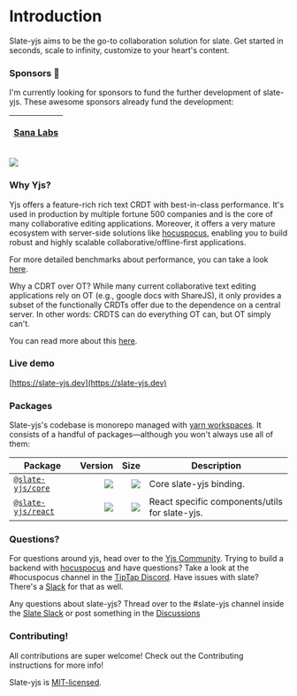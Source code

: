 # Introduction

Slate-yjs aims to be the go-to collaboration solution for slate. Get started in seconds, scale to infinity, customize to your heart's content.

### Sponsors 💖

I'm currently looking for sponsors to fund the further development of slate-yjs. These awesome sponsors already fund the development:

| <p><a href="https://www.sanalabs.com"><img src="https://github.com/sanalabs.png?size=100" alt=""><br><strong>Sana Labs</strong></a></p> |
| :-------------------------------------------------------------------------------------------------------------------------------------: |

[![](https://camo.githubusercontent.com/501c67be44d78593bc449dd38a1d043321b8550a1ceeebf8d4f0e70aa47f4eea/68747470733a2f2f696d672e736869656c64732e696f2f62616467652f4f70656e253230436f6c6c6563746976652d4265636f6d652532306125323073706f6e736f722d627269676874677265656e)](https://opencollective.com/y-collective/projects/slate-yjs)

### Why Yjs?

Yjs offers a feature-rich rich text CRDT with best-in-class performance. It's used in production by multiple fortune 500 companies and is the core of many collaborative editing applications. Moreover, it offers a very mature ecosystem with server-side solutions like [hocuspocus](https://www.hocuspocus.dev), enabling you to build robust and highly scalable collaborative/offline-first applications.

For more detailed benchmarks about performance, you can take a look [here](https://github.com/dmonad/crdt-benchmarks).

Why a CDRT over OT? While many current collaborative text editing applications rely on OT (e.g., google docs with ShareJS), it only provides a subset of the functionally CRDTs offer due to the dependence on a central server. In other words: CRDTS can do everything OT can, but OT simply can't.

You can read more about this [here](https://josephg.com/blog/crdts-are-the-future/).

### Live demo

[https://slate-yjs.dev](https://slate-yjs.dev)

### Packages

Slate-yjs's codebase is monorepo managed with [yarn workspaces](https://yarnpkg.com/features/workspaces). It consists of a handful of packages—although you won't always use all of them:

| **Package**                          |                                                                                                                                                                                                                                                                                          **Version** |                                                                                                                                                                                                                                                                                                                                                               **Size** | **Description**                                |
| ------------------------------------ | ---------------------------------------------------------------------------------------------------------------------------------------------------------------------------------------------------------------------------------------------------------------------------------------------------: | ---------------------------------------------------------------------------------------------------------------------------------------------------------------------------------------------------------------------------------------------------------------------------------------------------------------------------------------------------------------------: | ---------------------------------------------- |
| [`@slate-yjs/core`](packages/core)   |    [![](https://camo.githubusercontent.com/c02ceb9fbf735262f6c1aa46c9c6a8982265e3925f33de740ca4ebe403ac2540/68747470733a2f2f696d672e736869656c64732e696f2f6e706d2f762f40736c6174652d796a732f636f72653f6d61784167653d33363030266c6162656c3d26636f6c6f72423d303037656336)](packages/core/package.json) |    [![](https://camo.githubusercontent.com/f3d2feb78961e188feecf80fc3bccf3e8b31bf0245e13bd88566e84379726733/687474703a2f2f696d672e626164676573697a652e696f2f68747470733a2f2f756e706b672e636f6d2f40736c6174652d796a732f636f72652f646973742f696e6465782e636a733f636f6d7072657373696f6e3d677a6970266c6162656c3d253230)](https://unpkg.com/@slate-yjs/core/dist/index.cjs) | Core slate-yjs binding.                        |
| [`@slate-yjs/react`](packages/react) | [![](https://camo.githubusercontent.com/88287092270a668af18928b54240827bd300367a9c58586cbe916a7367915886/68747470733a2f2f696d672e736869656c64732e696f2f6e706d2f762f40736c6174652d796a732f72656163743f6d61784167653d33363030266c6162656c3d26636f6c6f72423d303037656336)](packages/react/package.json) | [![](https://camo.githubusercontent.com/fc4a3f9e445ec3ea2842a89ddf6d18c0e27cdc1db1552ca8a26d20238227e1f2/687474703a2f2f696d672e626164676573697a652e696f2f68747470733a2f2f756e706b672e636f6d2f40736c6174652d796a732f72656163742f646973742f696e6465782e636a733f636f6d7072657373696f6e3d677a6970266c6162656c3d253230)](https://unpkg.com/@slate-yjs/react/dist/index.cjs) | React specific components/utils for slate-yjs. |

### Questions?

For questions around yjs, head over to the [Yjs Community](https://discuss.yjs.dev). Trying to build a backend with [hocuspocus](https://www.hocuspocus.dev) and have questions? Take a look at the #hocuspocus channel in the [TipTap Discord](https://discord.com/invite/WtJ49jGshW). Have issues with slate? There's a [Slack](https://slate-slack.herokuapp.com) for that as well.

Any questions about slate-yjs? Thread over to the #slate-yjs channel inside the [Slate Slack](https://slate-slack.herokuapp.com) or post something in the [Discussions](https://github.com/BitPhinix/slate-yjs/discussions)

### Contributing!

All contributions are super welcome! Check out the Contributing instructions for more info!

Slate-yjs is [MIT-licensed](https://github.com/Bitphinix/slate-yjs/blob/main/LICENSE.md).
